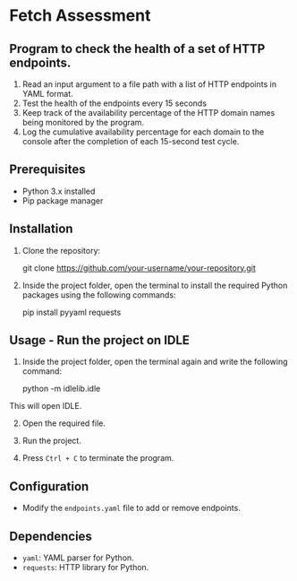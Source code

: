 # Fetch Assessment

## Program to check the health of a set of HTTP endpoints.

1. Read an input argument to a file path with a list of HTTP endpoints in YAML format.
2. Test the health of the endpoints every 15 seconds
3. Keep track of the availability percentage of the HTTP domain names being monitored by the program.
4. Log the cumulative availability percentage for each domain to the console after the completion of each 15-second test cycle.

## Prerequisites

- Python 3.x installed
- Pip package manager

## Installation

1. Clone the repository:

    git clone https://github.com/your-username/your-repository.git
   

2. Inside the project folder, open the terminal to install the required Python packages using the following commands:

    pip install pyyaml requests


## Usage - Run the project on IDLE

1. Inside the project folder, open the terminal again and write the following command:

   python -m idlelib.idle
  
  This will open IDLE.

2. Open the required file.

3. Run the project.

4. Press `Ctrl + C` to terminate the program.

## Configuration

- Modify the `endpoints.yaml` file to add or remove endpoints.

## Dependencies

- `yaml`: YAML parser for Python.
- `requests`: HTTP library for Python.
